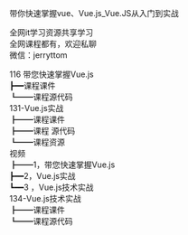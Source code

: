 带你快速掌握vue、Vue.js_Vue.JS从入门到实战

全网it学习资源共享学习<br>全网课程都有，欢迎私聊<br>微信：jerryttom<br>

116 带您快速掌握Vue.js<br> ┣━━课程课件<br> ┗━━课程源代码<br> 131-Vue.js实战<br> ┣━━课程课件<br> ┣━━课程 源代码<br> ┗━━课程资源<br> 视频<br> ┣━━1，带您快速掌握Vue.js<br> ┣━━2，Vue.js实战<br> ┗━━3 ，Vue.js技术实战<br> 134-Vue.js技术实战<br> ┣━━课程课件<br> ┗━━课程源代码